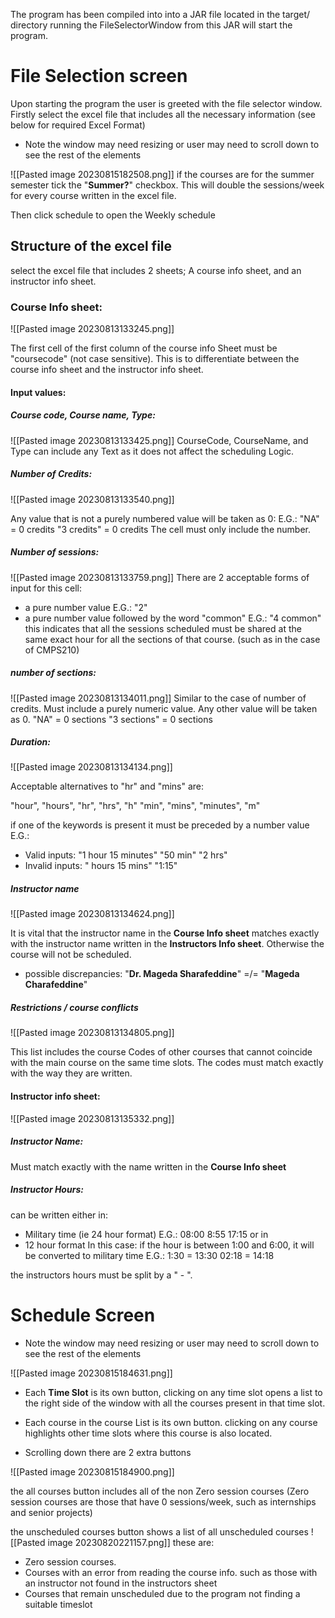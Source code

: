 


The program has been compiled into into a JAR file located in the target/ directory
running the FileSelectorWindow from this JAR will start the program.

# File Selection screen

Upon starting the program the user is greeted with the file selector window.
Firstly select the excel file that includes all the necessary information (see below for required Excel Format)


- Note the window may need resizing or user may need to scroll down to see the rest of the elements

![[Pasted image 20230815182508.png]]
if the courses are for the summer semester tick the "**Summer?**" checkbox.
This will double the sessions/week for every course written in the excel file.

Then click schedule to open the Weekly schedule 

## Structure of the excel file

select the excel file that includes 2 sheets; A course info sheet, and an instructor info sheet.

### Course Info sheet:

![[Pasted image 20230813133245.png]]

The first cell of the first column of the course info Sheet must be "coursecode" (not case sensitive). This is to differentiate between the course info sheet and the instructor info sheet.
#### Input values:
##### Course code, Course name, Type:

![[Pasted image 20230813133425.png]]
CourseCode, CourseName, and Type can include any Text as it does not affect the scheduling Logic.


##### Number of Credits:

![[Pasted image 20230813133540.png]]

Any value that is not a purely numbered value will be taken as 0:
E.G.:
"NA" = 0 credits
"3 credits" = 0 credits
The cell must only include the number.

##### Number of sessions:

![[Pasted image 20230813133759.png]]
There are 2 acceptable forms of input for this cell:

- a pure number value
	E.G.: "2"
- a pure number value followed by the word "common"
	E.G.: "4 common"
	this indicates that all the sessions scheduled must be shared at the same exact hour for all the sections of that course. (such as in the case of CMPS210)

##### number of sections:

![[Pasted image 20230813134011.png]]
Similar to the case of number of credits.
Must include a purely numeric value. Any other value will be taken as 0.
"NA" = 0 sections
"3 sections" = 0 sections 

##### Duration:

![[Pasted image 20230813134134.png]]

Acceptable alternatives to "hr" and "mins" are:

"hour", "hours", "hr", "hrs", "h"
"min", "mins", "minutes", "m"

if one of the keywords is present it must be preceded by a number value
E.G.:

- Valid inputs:
	"1 hour 15 minutes"
	"50 min"
	"2 hrs"
- Invalid inputs:
	" hours 15 mins"
	"1:15"


##### Instructor name

![[Pasted image 20230813134624.png]]

It is vital that the instructor name in the **Course Info sheet** matches exactly with the instructor name written in the **Instructors Info sheet**. Otherwise the course will not be scheduled.
- possible discrepancies:
	"**Dr. Mageda Sharafeddine**" =/= "**Mageda Charafeddine**"

##### Restrictions / course conflicts

![[Pasted image 20230813134805.png]]

This list includes the course Codes of other courses that cannot coincide with the main course on the same time slots.
The codes must match exactly with the way they are written.


#### Instructor info sheet:

![[Pasted image 20230813135332.png]]

##### Instructor Name:
Must match exactly with the name written in the **Course Info sheet**

##### Instructor Hours:
can be written either in:
- Military time (ie 24 hour format) 
	E.G.: 
		08:00
		8:55
		17:15
or in
- 12 hour format
	In this case: if the hour is between 1:00 and 6:00, it will be converted to military time
	E.G.: 
		1:30 = 13:30
		02:18 = 14:18

the instructors hours must be split by a " - ".



# Schedule Screen


- Note the window may need resizing or user may need to scroll down to see the rest of the elements

![[Pasted image 20230815184631.png]]

- Each **Time Slot** is its own button, clicking on any time slot opens a list to the right side of the window with all the courses present in that time slot.

- Each course in the course List is its own button. clicking on any course highlights other time slots where this course is also located.

- Scrolling down there are 2 extra buttons

![[Pasted image 20230815184900.png]]

the all courses button includes all of the non Zero session courses (Zero session courses are those that have 0 sessions/week, such as internships and senior projects)

the unscheduled courses button shows a list of all unscheduled courses
![[Pasted image 20230820221157.png]]
these are:
- Zero session courses.
- Courses with an error from reading the course info. such as those with an instructor not found in the instructors sheet
- Courses that remain unscheduled due to the program not finding a suitable timeslot



